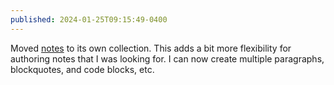 ```yaml
---
published: 2024-01-25T09:15:49-0400
---
```


Moved [notes](https://github.com/alexcarpenter/alexcarpenter.me/pull/140) to its own collection. This adds a bit more flexibility for authoring notes that I was looking for. I can now create multiple paragraphs, blockquotes, and code blocks, etc.
